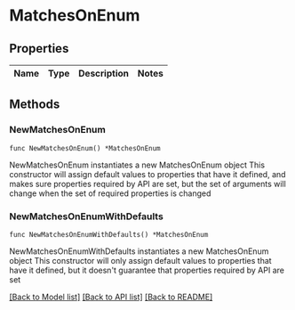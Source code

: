 # MatchesOnEnum

## Properties

Name | Type | Description | Notes
------------ | ------------- | ------------- | -------------

## Methods

### NewMatchesOnEnum

`func NewMatchesOnEnum() *MatchesOnEnum`

NewMatchesOnEnum instantiates a new MatchesOnEnum object
This constructor will assign default values to properties that have it defined,
and makes sure properties required by API are set, but the set of arguments
will change when the set of required properties is changed

### NewMatchesOnEnumWithDefaults

`func NewMatchesOnEnumWithDefaults() *MatchesOnEnum`

NewMatchesOnEnumWithDefaults instantiates a new MatchesOnEnum object
This constructor will only assign default values to properties that have it defined,
but it doesn't guarantee that properties required by API are set


[[Back to Model list]](../README.md#documentation-for-models) [[Back to API list]](../README.md#documentation-for-api-endpoints) [[Back to README]](../README.md)


